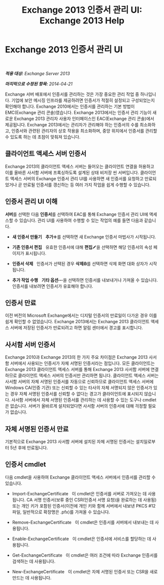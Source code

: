 ﻿---
title: 'Exchange 2013 인증서 관리 UI: Exchange 2013 Help'
TOCTitle: Exchange 2013 인증서 관리 UI
ms:assetid: 8975848d-07f0-4643-9eac-20aece69945f
ms:mtpsurl: https://technet.microsoft.com/ko-kr/library/JJ984582(v=EXCHG.150)
ms:contentKeyID: 52058104
ms.date: 05/22/2018
mtps_version: v=EXCHG.150
ms.translationtype: MT
---

# Exchange 2013 인증서 관리 UI

 

_**적용 대상:** Exchange Server 2013_

_**마지막으로 수정된 항목:** 2014-04-21_

Exchange 서버 배포에서 인증서를 관리하는 것은 가장 중요한 관리 작업 중 하나입니다. 기업에 보안 메시징 인프라를 제공하려면 인증서가 적절히 설정되고 구성되었는지 확인해야 합니다. Exchange 2010에서는 인증서를 관리하는 기본 방법이 EMC(Exchange 관리 콘솔)였습니다. Exchange 2013에서는 인증서 관리 기능이 새로운 Exchange 2013 관리자 사용자 인터페이스인 EAC(Exchange 관리 콘솔)에서 제공됩니다. Exchange 2013에서는 관리자가 관리해야 하는 인증서의 수를 최소화하고, 인증서와 관련된 관리자의 상호 작용을 최소화하며, 중앙 위치에서 인증서를 관리할 수 있도록 하는 데 초점이 맞춰져 있습니다.

## 클라이언트 액세스 서버 인증서

Exchange 2013의 클라이언트 액세스 서버는 들어오는 클라이언트 연결을 허용하고 이를 올바른 사서함 서버에 프록싱하도록 설계된 상태 비저장 씬 서버입니다. 클라이언트 액세스 서버의 Exchange 인증서 관리 UI를 사용하면 새 인증서를 요청하고 만료되었거나 곧 만료될 인증서를 갱신하는 등 여러 가지 작업을 쉽게 수행할 수 있습니다.

## 인증서 관리 UI 이해

**서버**를 선택한 다음 **인증서**를 선택하여 EAC를 통해 Exchange 인증서 관리 UI에 액세스할 수 있습니다. 관리 UI를 사용하여 수행할 수 있는 작업의 예를 들면 다음과 같습니다.

  - **새 인증서 만들기**   **추가**![아이콘 추가](images/JJ218640.c1e75329-d6d7-4073-a27d-498590bbb558(EXCHG.150).gif "아이콘 추가")를 선택하면 새 Exchange 인증서 마법사가 시작됩니다.

  - **기존 인증서 편집**   유효한 인증서에 대해 **편집**![편집 아이콘](images/JJ218640.6f53ccb2-1f13-4c02-bea0-30690e6ea71d(EXCHG.150).gif "편집 아이콘")을 선택하면 해당 인증서의 속성 페이지가 표시됩니다.

  - **인증서 삭제**   인증서가 선택된 경우 **삭제**![삭제 아이콘](images/Dd979797.14f639f6-61e8-4418-bbfb-0db14de9d2f5(EXCHG.150).gif "삭제 아이콘")를 선택하면 삭제 화면 대화 상자가 시작됩니다.

  - **추가 작업 수행**   **기타 옵션**![기타 옵션 아이콘](images/JJ150550.5381819e-3b21-4873-8714-e9b956290b28(EXCHG.150).gif "기타 옵션 아이콘")을 선택하면 인증서를 내보내거나 가져올 수 있습니다. 인증서를 내보려면 인증서가 유효해야 합니다.

## 인증서 만료

이전 버전의 Microsoft Exchange에서는 디지털 인증서의 만료일이 다가온 경우 이를 쉽게 확인할 수 없었습니다. Exchange 2013에서는 Exchange 2013 클라이언트 액세스 서버에 저장된 인증서가 만료되려고 하면 알림 센터에서 경고를 표시합니다.

## 사서함 서버 인증서

Exchange 2010과 Exchange 2013의 한 가지 주요 차이점은 Exchange 2013 사서함 서버에서 사용되는 인증서가 자체 서명된 인증서라는 점입니다. 모든 클라이언트는 Exchange 2013 클라이언트 액세스 서버를 통해 Exchange 2013 사서함 서버에 연결하므로 클라이언트 액세스 서버의 인증서만 관리하면 됩니다. 클라이언트 액세스 서버는 사서함 서버의 자체 서명된 인증서를 자동으로 신뢰하므로 클라이언트 액세스 서버에 Windows CA(인증 기관) 또는 신뢰할 수 있는 타사의 자체 서명되지 않은 인증서가 있는 경우 자체 서명된 인증서를 신뢰할 수 없다는 경고가 클라이언트에 표시되지 않습니다. 사서함 서버에서 자체 서명된 인증서를 관리하는 데 사용할 수 있는 도구나 cmdlet은 없습니다. 서버가 올바르게 설치되었다면 사서함 서버의 인증서에 대해 걱정할 필요가 없습니다.

## 자체 서명된 인증서 만료

기본적으로 Exchange 2013 사서함 서버에 설치된 자체 서명된 인증서는 설치일로부터 5년 후에 만료됩니다.

## 인증서 cmdlet

다음 cmdlet을 사용하여 Exchange 클라이언트 액세스 서버에서 인증서를 관리할 수 있습니다.

  - Import-ExchangeCertificate   이 cmdlet은 인증서를 서버로 가져오는 데 사용됩니다. CA 서명 인증서(보류 중인 CSR(인증서 서명 요청)을 완료하는 데 사용됨) 또는 개인 키가 포함된 인증서(이전에 개인 키와 함께 서버에서 내보낸 PKCS \#12 파일, 일반적으로 확장명은 .pfx)를 가져올 수 있습니다.

  - Remove-ExchangeCertificate   이 cmdlet은 인증서를 서버에서 내보내는 데 사용됩니다.

  - Enable-ExchangeCertificate   이 cmdlet은 인증서에 서비스를 할당하는 데 사용됩니다.

  - Get-ExchangeCertificate   이 cmdlet은 여러 조건에 따라 Exchange 인증서를 검색하는 데 사용됩니다.

  - New-ExchangeCertificate   이 cmdlet은 자체 서명된 인증서 또는 CSR을 새로 만드는 데 사용됩니다.

